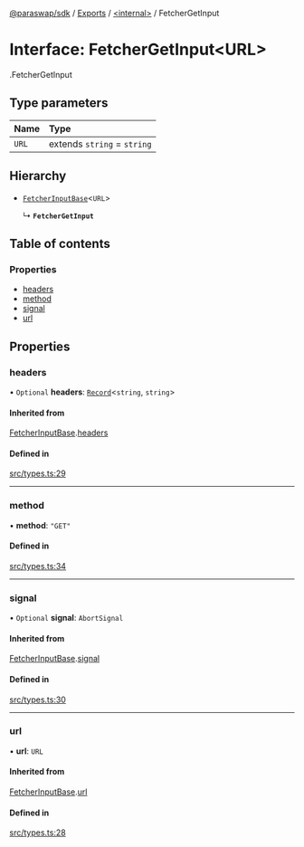 [@paraswap/sdk](../README.md) / [Exports](../modules.md) / [<internal\>](../modules/internal_.md) / FetcherGetInput

# Interface: FetcherGetInput<URL\>

[<internal>](../modules/internal_.md).FetcherGetInput

## Type parameters

| Name | Type |
| :------ | :------ |
| `URL` | extends `string` = `string` |

## Hierarchy

- [`FetcherInputBase`](internal_.FetcherInputBase.md)<`URL`\>

  ↳ **`FetcherGetInput`**

## Table of contents

### Properties

- [headers](internal_.FetcherGetInput.md#headers)
- [method](internal_.FetcherGetInput.md#method)
- [signal](internal_.FetcherGetInput.md#signal)
- [url](internal_.FetcherGetInput.md#url)

## Properties

### headers

• `Optional` **headers**: [`Record`](../modules/internal_.md#record)<`string`, `string`\>

#### Inherited from

[FetcherInputBase](internal_.FetcherInputBase.md).[headers](internal_.FetcherInputBase.md#headers)

#### Defined in

[src/types.ts:29](https://github.com/paraswap/paraswap-sdk/blob/master/src/types.ts#L29)

___

### method

• **method**: ``"GET"``

#### Defined in

[src/types.ts:34](https://github.com/paraswap/paraswap-sdk/blob/master/src/types.ts#L34)

___

### signal

• `Optional` **signal**: `AbortSignal`

#### Inherited from

[FetcherInputBase](internal_.FetcherInputBase.md).[signal](internal_.FetcherInputBase.md#signal)

#### Defined in

[src/types.ts:30](https://github.com/paraswap/paraswap-sdk/blob/master/src/types.ts#L30)

___

### url

• **url**: `URL`

#### Inherited from

[FetcherInputBase](internal_.FetcherInputBase.md).[url](internal_.FetcherInputBase.md#url)

#### Defined in

[src/types.ts:28](https://github.com/paraswap/paraswap-sdk/blob/master/src/types.ts#L28)
